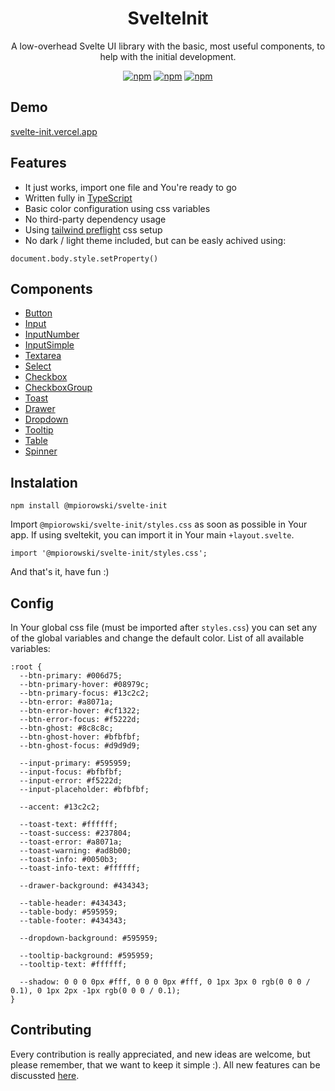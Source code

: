 <p align="center">
  <h1 align="center">SvelteInit</h1>
</p>

<p align="center">
  A low-overhead Svelte UI library with the basic, most useful components, to help with the initial development.
</p>

<div align="center">

[![npm](https://img.shields.io/github/license/mpiorowski/svelte-init)](https://github.com/mpiorowski/svelte-init/blob/main/LICENSE)
[![npm](https://img.shields.io/npm/v/@mpiorowski/svelte-init)](https://www.npmjs.com/package/@mpiorowski/svelte-init)
[![npm](https://img.shields.io/bundlephobia/min/@mpiorowski/svelte-init)](https://www.npmjs.com/package/@mpiorowski/svelte-init)

</div>

## Demo

[svelte-init.vercel.app](https://svelte-init.vercel.app)

## Features

- It just works, import one file and You're ready to go
- Written fully in [TypeScript](https://typescriptlang.org/)
- Basic color configuration using css variables
- No third-party dependency usage
- Using [tailwind preflight](https://tailwindcss.com/docs/preflight) css setup
- No dark / light theme included, but can be easly achived using:

```
document.body.style.setProperty()
```

## Components

- [Button](https://github.com/mpiorowski/svelte-init/blob/main/docs/BUTTOM.md)
- [Input](https://github.com/mpiorowski/svelte-init/blob/main/docs/INPUT.md)
- [InputNumber](https://github.com/mpiorowski/svelte-init/blob/main/docs/INPUT-NUMBER.md)
- [InputSimple](https://github.com/mpiorowski/svelte-init/blob/main/docs/INPUT-SIMPLE.md)
- [Textarea](https://github.com/mpiorowski/svelte-init/blob/main/docs/TEXTAREA.md)
- [Select](https://github.com/mpiorowski/svelte-init/blob/main/docs/SELECT.md)
- [Checkbox](https://github.com/mpiorowski/svelte-init/blob/main/docs/CHECKBOX.md)
- [CheckboxGroup](https://github.com/mpiorowski/svelte-init/blob/main/docs/CHECKBOX-GROUP.md)
- [Toast](https://github.com/mpiorowski/svelte-init/blob/main/docs/TOAST.md)
- [Drawer](https://github.com/mpiorowski/svelte-init/blob/main/docs/DRAWER.md)
- [Dropdown](https://github.com/mpiorowski/svelte-init/blob/main/docs/DROPDOWN.md)
- [Tooltip](https://github.com/mpiorowski/svelte-init/blob/main/docs/TOOLTIP.md)
- [Table](https://github.com/mpiorowski/svelte-init/blob/main/docs/TABLE.md)
- [Spinner](https://github.com/mpiorowski/svelte-init/blob/main/docs/SPINNER.md)

## Instalation

```
npm install @mpiorowski/svelte-init
```

Import `@mpiorowski/svelte-init/styles.css` as soon as possible in Your app. If using sveltekit, you can import it in Your main `+layout.svelte`.

```
import '@mpiorowski/svelte-init/styles.css';
```

And that's it, have fun :)

## Config

In Your global css file (must be imported after `styles.css`) you can set any of the global variables and change the default color. List of all available variables:

```
:root {
  --btn-primary: #006d75;
  --btn-primary-hover: #08979c;
  --btn-primary-focus: #13c2c2;
  --btn-error: #a8071a;
  --btn-error-hover: #cf1322;
  --btn-error-focus: #f5222d;
  --btn-ghost: #8c8c8c;
  --btn-ghost-hover: #bfbfbf;
  --btn-ghost-focus: #d9d9d9;

  --input-primary: #595959;
  --input-focus: #bfbfbf;
  --input-error: #f5222d;
  --input-placeholder: #bfbfbf;

  --accent: #13c2c2;

  --toast-text: #ffffff;
  --toast-success: #237804;
  --toast-error: #a8071a;
  --toast-warning: #ad8b00;
  --toast-info: #0050b3;
  --toast-info-text: #ffffff;

  --drawer-background: #434343;

  --table-header: #434343;
  --table-body: #595959;
  --table-footer: #434343;

  --dropdown-background: #595959;

  --tooltip-background: #595959;
  --tooltip-text: #ffffff;

  --shadow: 0 0 0 0px #fff, 0 0 0 0px #fff, 0 1px 3px 0 rgb(0 0 0 / 0.1), 0 1px 2px -1px rgb(0 0 0 / 0.1);
}
```

## Contributing

Every contribution is really appreciated, and new ideas are welcome, but please remember, that we want to keep it simple :). All new features can be discussted [here](https://github.com/mpiorowski/svelte-init/discussions).
